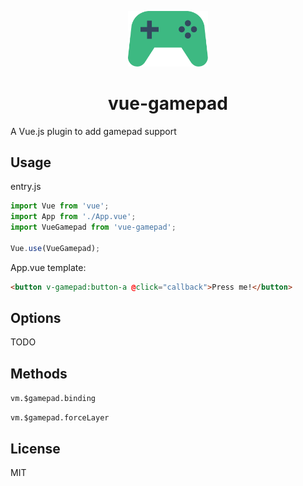 <p align="center"><img width="128px" src="./assets/logo.svg" alt="Vue Gamepad logo"></p>
<h1 align="center">vue-gamepad</h1>

A Vue.js plugin to add gamepad support

## Usage
entry.js
```js
import Vue from 'vue';
import App from './App.vue';
import VueGamepad from 'vue-gamepad';

Vue.use(VueGamepad);
```

App.vue template:
```html
<button v-gamepad:button-a @click="callback">Press me!</button>
```

## Options
TODO

## Methods
`vm.$gamepad.binding`

`vm.$gamepad.forceLayer`


## License
MIT
